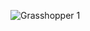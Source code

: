 
![Grasshopper 1][grasshopper1]


[grasshopper1]: img20230831/Grasshopper_1.png
[grasshopper2]: img20230831/Grasshopper_2.png
[grasshopper3]: img20230831/Grasshopper_3.png
[grasshopper4]: img20230831/Grasshopper_4.png

[ultimaker]: img20230831/Ultimaker_1.png

[measurement1]: img20230831/phone_small_1.png
[measurement2]: img20230831/phone_small_2.png
[measurement3]: img20230831/phone_small_3.png
[measurement4]: img20230831/phone_large_1.png
[measurement5]: img20230831/phone_large_2.png


[designFail1]: img20230831/Design_fail_1.png
[designFail2]: img20230831/Design_fail_2.png
[designFail3]: img20230831/Design_fail_3.png
[designFail4]: img20230831/Design_fail_4.png

[correction]: img20230831/corrections_1.png

[finalStand1]: img20230831/finalStand_1.png
[finalStand2]: img20230831/finalStand_2.png
[finalStand3]: img20230831/finalStand_3.png

[3D1]: img20230831/3D_1.png
[3D2]: img20230831/3D_2.png
[3D3]: img20230831/3D_3.png

[videoLaser]: https://www.youtube.com/watch?v=1GZ71lY4LRw
[video3D]: https://www.youtube.com/watch?v=6rePAKOlDkU

